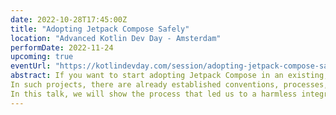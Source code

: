 ```yaml
---
date: 2022-10-28T17:45:00Z
title: "Adopting Jetpack Compose Safely"
location: "Advanced Kotlin Dev Day - Amsterdam"
performDate: 2022-11-24
upcoming: true
eventUrl: "https://kotlindevday.com/session/adopting-jetpack-compose-safely/"
abstract: If you want to start adopting Jetpack Compose in an existing, large codebase, worked on by multiple teams, you can’t just add the dependency and start creating composables right away.
In such projects, there are already established conventions, processes, and architecture decisions that will be disrupted with such a revolutionary change as Compose, since it requires a mental model shift towards declarative patterns.
In this talk, we will show the process that led us to a harmless integration of Compose into the TIER application, focusing on tooling, architectural changes, the evolution of our design system, and how we managed to get our developers onboard for all of the above.
---
```

